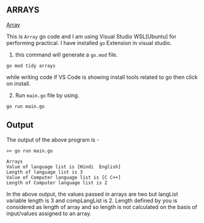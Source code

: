 ## ARRAYS

[Array](https://go.dev/tour/moretypes/6)

This is `Array` go code and I am using Visual Studio WSL[Ubuntu] for performing practical. I have installed `go` Extension in visual studio.

1. this command will generate a `go.mod` file.

```
go mod tidy arrays
```

while writing code if VS Code is showing install tools related to go then click on install.

2. Run `main.go` file by using.

```
go run main.go
```

## Output
The output of the above program is - 

```
>> go run main.go  

Arrays
Value of language list is [Hindi  English]
Length of language list is 3
Value of Computer language list is [C C++]
Length of Computer language list is 2
```

In the above output, the values passed in arrays are two but langList variable length is 3 and compLangList is 2. Length defined by you is considered as length of array and so length is not calculated on the basis of input/values assigned to an array.